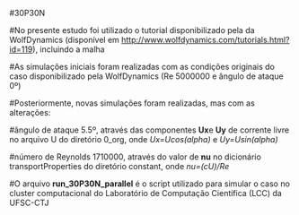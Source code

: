 #30P30N

#No presente estudo foi utilizado o tutorial disponibilizado pela da WolfDynamics (disponível em http://www.wolfdynamics.com/tutorials.html?id=119), incluindo a malha

#As simulações iniciais foram realizadas com as condições originais do caso disponibilizado pela WolfDynamics (Re 5000000 e ângulo de ataque 0º)

#Posteriormente, novas simulações foram realizadas, mas com as alterações:

   #ângulo de ataque 5.5º, através das componentes **Ux**e **Uy** de corrente livre no arquivo U do diretório 0_org, onde *Ux=Ucos(alpha)* e *Uy=Usin(alpha)*
 
   #número de Reynolds 1710000, através do valor de **nu** no dicionário transportProperties do diretório constant, onde *nu=(cU)/Re*
    
#O arquivo **run_30P30N_parallel** é o script utilizado para simular o caso no cluster computacional do Laboratório de Computação Científica (LCC) da UFSC-CTJ
